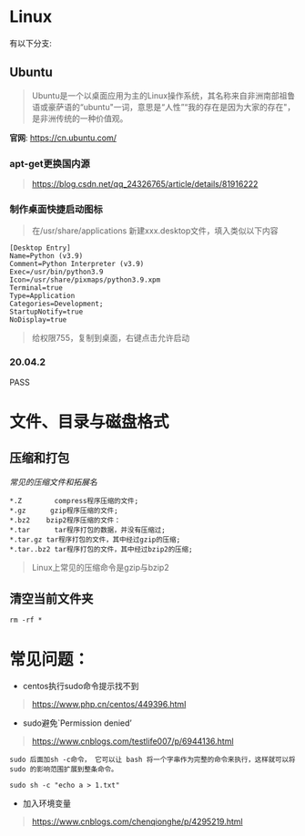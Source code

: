 # Linux

有以下分支:
## Ubuntu
> Ubuntu是一个以桌面应用为主的Linux操作系统，其名称来自非洲南部祖鲁语或豪萨语的“ubuntu"一词，意思是“人性”“我的存在是因为大家的存在"，是非洲传统的一种价值观。

**官网**: https://cn.ubuntu.com/

### apt-get更换国内源
> https://blog.csdn.net/qq_24326765/article/details/81916222

### 制作桌面快捷启动图标
> 在/usr/share/applications 新建xxx.desktop文件，填入类似以下内容
```text
[Desktop Entry]
Name=Python (v3.9)
Comment=Python Interpreter (v3.9)
Exec=/usr/bin/python3.9
Icon=/usr/share/pixmaps/python3.9.xpm
Terminal=true
Type=Application
Categories=Development;
StartupNotify=true
NoDisplay=true
```

> 给权限755，复制到桌面，右键点击允许启动

### 20.04.2
PASS

# 文件、目录与磁盘格式
## 压缩和打包

_常见的压缩文件和拓展名_
```text
*.Z        compress程序压缩的文件;
*.gz      gzip程序压缩的文件;
*.bz2    bzip2程序压缩的文件：
*.tar      tar程序打包的数据，并没有压缩过;
*.tar.gz tar程序打包的文件，其中经过gzip的压缩;
*.tar..bz2 tar程序打包的文件，其中经过bzip2的压缩;
```
> Linux上常见的压缩命令是gzip与bzip2


## 清空当前文件夹
```commandline
rm -rf *
```

# 常见问题：
- centos执行sudo命令提示找不到
> https://www.php.cn/centos/449396.html
- sudo避免`Permission denied’
> https://www.cnblogs.com/testlife007/p/6944136.html
```text
sudo 后面加sh -c命令， 它可以让 bash 将一个字串作为完整的命令来执行，这样就可以将 sudo 的影响范围扩展到整条命令。
```
```commandline
sudo sh -c "echo a > 1.txt"
```

- 加入环境变量
> https://www.cnblogs.com/chenqionghe/p/4295219.html